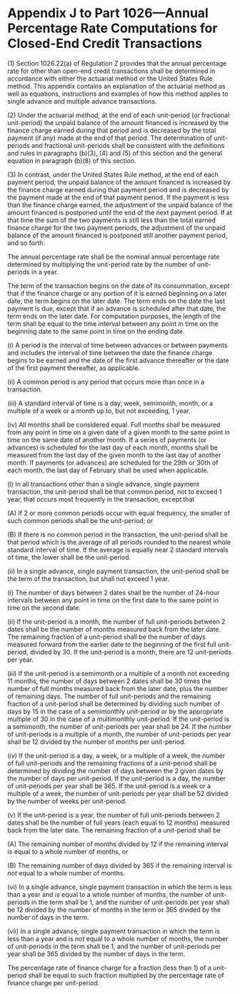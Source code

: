 # Appendix J to Part 1026—Annual Percentage Rate Computations for Closed-End Credit Transactions


(1) Section 1026.22(a) of Regulation Z provides that the annual percentage rate for other than open-end credit transactions shall be determined in accordance with either the actuarial method or the United States Rule method. This appendix contains an explanation of the actuarial method as well as equations, instructions and examples of how this method applies to single advance and multiple advance transactions.


(2) Under the actuarial method, at the end of each unit-period (or fractional unit-period) the unpaid balance of the amount financed is increased by the finance charge earned during that period and is decreased by the total payment (if any) made at the end of that period. The determination of unit-periods and fractional unit-periods shall be consistent with the definitions and rules in paragraphs (b)(3), (4) and (5) of this section and the general equation in paragraph (b)(8) of this section.


(3) In contrast, under the United States Rule method, at the end of each payment period, the unpaid balance of the amount financed is increased by the finance charge earned during that payment period and is decreased by the payment made at the end of that payment period. If the payment is less than the finance charge earned, the adjustment of the unpaid balance of the amount financed is postponed until the end of the next payment period. If at that time the sum of the two payments is still less than the total earned finance charge for the two payment periods, the adjustment of the unpaid balance of the amount financed is postponed still another payment period, and so forth.


The annual percentage rate shall be the nominal annual percentage rate determined by multiplying the unit-period rate by the number of unit-periods in a year.


The term of the transaction begins on the date of its consummation, except that if the finance charge or any portion of it is earned beginning on a later date, the term begins on the later date. The term ends on the date the last payment is due, except that if an advance is scheduled after that date, the term ends on the later date. For computation purposes, the length of the term shall be equal to the time interval between any point in time on the beginning date to the same point in time on the ending date.


(i) A period is the interval of time between advances or between payments and includes the interval of time between the date the finance charge begins to be earned and the date of the first advance thereafter or the date of the first payment thereafter, as applicable.


(ii) A common period is any period that occurs more than once in a transaction.


(iii) A standard interval of time is a day, week, semimonth, month, or a multiple of a week or a month up to, but not exceeding, 1 year.


(iv) All months shall be considered equal. Full months shall be measured from any point in time on a given date of a given month to the same point in time on the same date of another month. If a series of payments (or advances) is scheduled for the last day of each month, months shall be measured from the last day of the given month to the last day of another month. If payments (or advances) are scheduled for the 29th or 30th of each month, the last day of February shall be used when applicable.


(i) In all transactions other than a single advance, single payment transaction, the unit-period shall be that common period, not to exceed 1 year, that occurs most frequently in the transaction, except that


(A) If 2 or more common periods occur with equal frequency, the smaller of such common periods shall be the unit-period; or


(B) If there is no common period in the transaction, the unit-period shall be that period which is the average of all periods rounded to the nearest whole standard interval of time. If the average is equally near 2 standard intervals of time, the lower shall be the unit-period.


(ii) In a single advance, single payment transaction, the unit-period shall be the term of the transaction, but shall not exceed 1 year.


(i) The number of days between 2 dates shall be the number of 24-hour intervals between any point in time on the first date to the same point in time on the second date.


(ii) If the unit-period is a month, the number of full unit-periods between 2 dates shall be the number of months measured back from the later date. The remaining fraction of a unit-period shall be the number of days measured forward from the earlier date to the beginning of the first full unit-period, divided by 30. If the unit-period is a month, there are 12 unit-periods per year.


(iii) If the unit-period is a semimonth or a multiple of a month not exceeding 11 months, the number of days between 2 dates shall be 30 times the number of full months measured back from the later date, plus the number of remaining days. The number of full unit-periods and the remaining fraction of a unit-period shall be determined by dividing such number of days by 15 in the case of a semimonthly unit-period or by the appropriate multiple of 30 in the case of a multimonthly unit-period. If the unit-period is a semimonth, the number of unit-periods per year shall be 24. If the number of unit-periods is a multiple of a month, the number of unit-periods per year shall be 12 divided by the number of months per unit-period.


(iv) If the unit-period is a day, a week, or a multiple of a week, the number of full unit-periods and the remaining fractions of a unit-period shall be determined by dividing the number of days between the 2 given dates by the number of days per unit-period. If the unit-period is a day, the number of unit-periods per year shall be 365. If the unit-period is a week or a multiple of a week, the number of unit-periods per year shall be 52 divided by the number of weeks per unit-period.


(v) If the unit-period is a year, the number of full unit-periods between 2 dates shall be the number of full years (each equal to 12 months) measured back from the later date. The remaining fraction of a unit-period shall be


(A) The remaining number of months divided by 12 if the remaining interval is equal to a whole number of months, or


(B) The remaining number of days divided by 365 if the remaining interval is *not* equal to a whole number of months.


(vi) In a single advance, single payment transaction in which the term is less than a year and is equal to a whole number of months, the number of unit-periods in the term shall be 1, and the number of unit-periods per year shall be 12 divided by the number of months in the term or 365 divided by the number of days in the term.


(vii) In a single advance, single payment transaction in which the term is less than a year and is *not* equal to a whole number of months, the number of unit-periods in the term shall be 1, and the number of unit-periods per year shall be 365 divided by the number of days in the term.


The percentage rate of finance charge for a fraction (less than 1) of a unit-period shall be equal to such fraction multiplied by the percentage rate of finance charge per unit-period.


